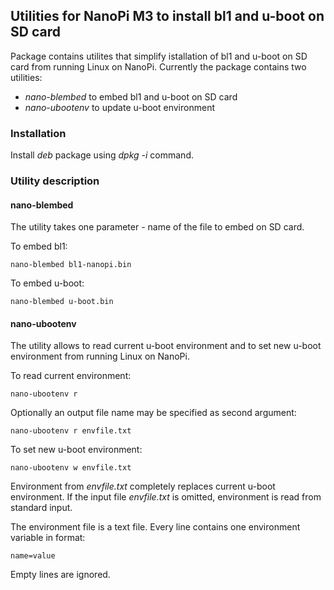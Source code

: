 ## Utilities for NanoPi M3 to install bl1 and u-boot on SD card

Package contains utilites that simplify istallation of bl1 and u-boot
on SD card from running Linux on NanoPi. Currently the package contains
two utilities:

 * _nano-blembed_ to embed bl1 and u-boot on SD card
 * _nano-ubootenv_ to update u-boot environment

### Installation

Install _deb_ package using _dpkg -i_ command.

### Utility description

#### nano-blembed

The utility takes one parameter - name of the file to embed on SD card.

To embed bl1:

	nano-blembed bl1-nanopi.bin

To embed u-boot:

	nano-blembed u-boot.bin


#### nano-ubootenv

The utility allows to read current u-boot environment and to set new u-boot
environment from running Linux on NanoPi.

To read current environment:

	nano-ubootenv r

Optionally an output file name may be specified as second argument:

	nano-ubootenv r envfile.txt

To set new u-boot environment:

	nano-ubootenv w envfile.txt

Environment from _envfile.txt_ completely replaces current u-boot environment.
If the input file _envfile.txt_ is omitted, environment is read from
standard input.

The environment file is a text file. Every line contains one environment
variable in format:

	name=value

Empty lines are ignored.
